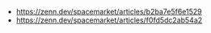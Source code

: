- https://zenn.dev/spacemarket/articles/b2ba7e5f6e1529
- https://zenn.dev/spacemarket/articles/f0fd5dc2ab54a2
